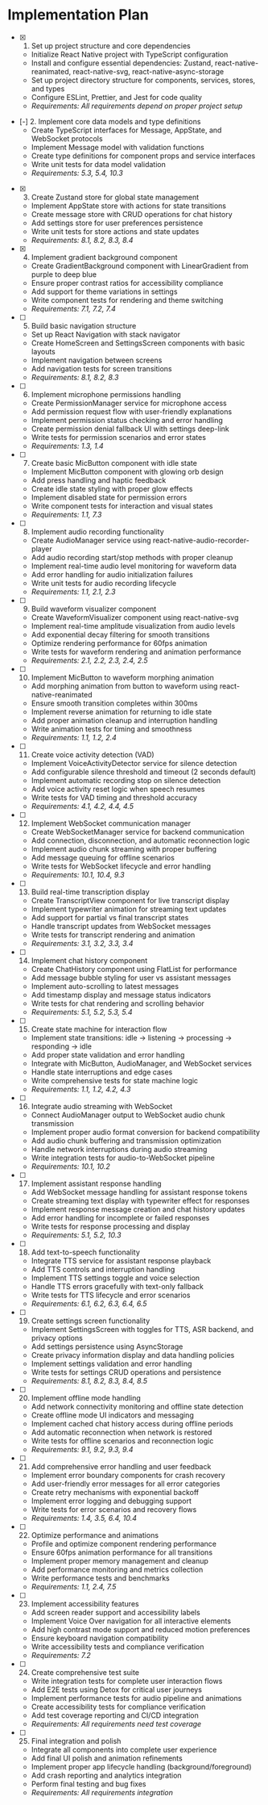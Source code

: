 # Implementation Plan

- [x] 1. Set up project structure and core dependencies
  - Initialize React Native project with TypeScript configuration
  - Install and configure essential dependencies: Zustand, react-native-reanimated, react-native-svg, react-native-async-storage
  - Set up project directory structure for components, services, stores, and types
  - Configure ESLint, Prettier, and Jest for code quality
  - _Requirements: All requirements depend on proper project setup_

- [-] 2. Implement core data models and type definitions
  - Create TypeScript interfaces for Message, AppState, and WebSocket protocols
  - Implement Message model with validation functions
  - Create type definitions for component props and service interfaces
  - Write unit tests for data model validation
  - _Requirements: 5.3, 5.4, 10.3_

- [x] 3. Create Zustand store for global state management
  - Implement AppState store with actions for state transitions
  - Create message store with CRUD operations for chat history
  - Add settings store for user preferences persistence
  - Write unit tests for store actions and state updates
  - _Requirements: 8.1, 8.2, 8.3, 8.4_

- [x] 4. Implement gradient background component
  - Create GradientBackground component with LinearGradient from purple to deep blue
  - Ensure proper contrast ratios for accessibility compliance
  - Add support for theme variations in settings
  - Write component tests for rendering and theme switching
  - _Requirements: 7.1, 7.2, 7.4_

- [ ] 5. Build basic navigation structure
  - Set up React Navigation with stack navigator
  - Create HomeScreen and SettingsScreen components with basic layouts
  - Implement navigation between screens
  - Add navigation tests for screen transitions
  - _Requirements: 8.1, 8.2, 8.3_

- [ ] 6. Implement microphone permissions handling
  - Create PermissionManager service for microphone access
  - Add permission request flow with user-friendly explanations
  - Implement permission status checking and error handling
  - Create permission denial fallback UI with settings deep-link
  - Write tests for permission scenarios and error states
  - _Requirements: 1.3, 1.4_

- [ ] 7. Create basic MicButton component with idle state
  - Implement MicButton component with glowing orb design
  - Add press handling and haptic feedback
  - Create idle state styling with proper glow effects
  - Implement disabled state for permission errors
  - Write component tests for interaction and visual states
  - _Requirements: 1.1, 7.3_

- [ ] 8. Implement audio recording functionality
  - Create AudioManager service using react-native-audio-recorder-player
  - Add audio recording start/stop methods with proper cleanup
  - Implement real-time audio level monitoring for waveform data
  - Add error handling for audio initialization failures
  - Write unit tests for audio recording lifecycle
  - _Requirements: 1.1, 2.1, 2.3_

- [ ] 9. Build waveform visualizer component
  - Create WaveformVisualizer component using react-native-svg
  - Implement real-time amplitude visualization from audio levels
  - Add exponential decay filtering for smooth transitions
  - Optimize rendering performance for 60fps animation
  - Write tests for waveform rendering and animation performance
  - _Requirements: 2.1, 2.2, 2.3, 2.4, 2.5_

- [ ] 10. Implement MicButton to waveform morphing animation
  - Add morphing animation from button to waveform using react-native-reanimated
  - Ensure smooth transition completes within 300ms
  - Implement reverse animation for returning to idle state
  - Add proper animation cleanup and interruption handling
  - Write animation tests for timing and smoothness
  - _Requirements: 1.1, 1.2, 2.4_

- [ ] 11. Create voice activity detection (VAD)
  - Implement VoiceActivityDetector service for silence detection
  - Add configurable silence threshold and timeout (2 seconds default)
  - Implement automatic recording stop on silence detection
  - Add voice activity reset logic when speech resumes
  - Write tests for VAD timing and threshold accuracy
  - _Requirements: 4.1, 4.2, 4.4, 4.5_

- [ ] 12. Implement WebSocket communication manager
  - Create WebSocketManager service for backend communication
  - Add connection, disconnection, and automatic reconnection logic
  - Implement audio chunk streaming with proper buffering
  - Add message queuing for offline scenarios
  - Write tests for WebSocket lifecycle and error handling
  - _Requirements: 10.1, 10.4, 9.3_

- [ ] 13. Build real-time transcription display
  - Create TranscriptView component for live transcript display
  - Implement typewriter animation for streaming text updates
  - Add support for partial vs final transcript states
  - Handle transcript updates from WebSocket messages
  - Write tests for transcript rendering and animation
  - _Requirements: 3.1, 3.2, 3.3, 3.4_

- [ ] 14. Implement chat history component
  - Create ChatHistory component using FlatList for performance
  - Add message bubble styling for user vs assistant messages
  - Implement auto-scrolling to latest messages
  - Add timestamp display and message status indicators
  - Write tests for chat rendering and scrolling behavior
  - _Requirements: 5.1, 5.2, 5.3, 5.4_

- [ ] 15. Create state machine for interaction flow
  - Implement state transitions: idle → listening → processing → responding → idle
  - Add proper state validation and error handling
  - Integrate with MicButton, AudioManager, and WebSocket services
  - Handle state interruptions and edge cases
  - Write comprehensive tests for state machine logic
  - _Requirements: 1.1, 1.2, 4.2, 4.3_

- [ ] 16. Integrate audio streaming with WebSocket
  - Connect AudioManager output to WebSocket audio chunk transmission
  - Implement proper audio format conversion for backend compatibility
  - Add audio chunk buffering and transmission optimization
  - Handle network interruptions during audio streaming
  - Write integration tests for audio-to-WebSocket pipeline
  - _Requirements: 10.1, 10.2_

- [ ] 17. Implement assistant response handling
  - Add WebSocket message handling for assistant response tokens
  - Create streaming text display with typewriter effect for responses
  - Implement response message creation and chat history updates
  - Add error handling for incomplete or failed responses
  - Write tests for response processing and display
  - _Requirements: 5.1, 5.2, 10.3_

- [ ] 18. Add text-to-speech functionality
  - Integrate TTS service for assistant response playback
  - Add TTS controls and interruption handling
  - Implement TTS settings toggle and voice selection
  - Handle TTS errors gracefully with text-only fallback
  - Write tests for TTS lifecycle and error scenarios
  - _Requirements: 6.1, 6.2, 6.3, 6.4, 6.5_

- [ ] 19. Create settings screen functionality
  - Implement SettingsScreen with toggles for TTS, ASR backend, and privacy options
  - Add settings persistence using AsyncStorage
  - Create privacy information display and data handling policies
  - Implement settings validation and error handling
  - Write tests for settings CRUD operations and persistence
  - _Requirements: 8.1, 8.2, 8.3, 8.4, 8.5_

- [ ] 20. Implement offline mode handling
  - Add network connectivity monitoring and offline state detection
  - Create offline mode UI indicators and messaging
  - Implement cached chat history access during offline periods
  - Add automatic reconnection when network is restored
  - Write tests for offline scenarios and reconnection logic
  - _Requirements: 9.1, 9.2, 9.3, 9.4_

- [ ] 21. Add comprehensive error handling and user feedback
  - Implement error boundary components for crash recovery
  - Add user-friendly error messages for all error categories
  - Create retry mechanisms with exponential backoff
  - Implement error logging and debugging support
  - Write tests for error scenarios and recovery flows
  - _Requirements: 1.4, 3.5, 6.4, 10.4_

- [ ] 22. Optimize performance and animations
  - Profile and optimize component rendering performance
  - Ensure 60fps animation performance for all transitions
  - Implement proper memory management and cleanup
  - Add performance monitoring and metrics collection
  - Write performance tests and benchmarks
  - _Requirements: 1.1, 2.4, 7.5_

- [ ] 23. Implement accessibility features
  - Add screen reader support and accessibility labels
  - Implement Voice Over navigation for all interactive elements
  - Add high contrast mode support and reduced motion preferences
  - Ensure keyboard navigation compatibility
  - Write accessibility tests and compliance verification
  - _Requirements: 7.2_

- [ ] 24. Create comprehensive test suite
  - Write integration tests for complete user interaction flows
  - Add E2E tests using Detox for critical user journeys
  - Implement performance tests for audio pipeline and animations
  - Create accessibility tests for compliance verification
  - Add test coverage reporting and CI/CD integration
  - _Requirements: All requirements need test coverage_

- [ ] 25. Final integration and polish
  - Integrate all components into complete user experience
  - Add final UI polish and animation refinements
  - Implement proper app lifecycle handling (background/foreground)
  - Add crash reporting and analytics integration
  - Perform final testing and bug fixes
  - _Requirements: All requirements integration_